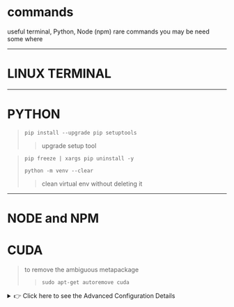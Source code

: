 # commands
useful terminal, Python, Node (npm) rare commands you may be need some where

---
# LINUX TERMINAL
---
# PYTHON

> ```terminal
> pip install --upgrade pip setuptools
> ```  
>> upgrade setup tool

> ```terminal
> pip freeze | xargs pip uninstall -y
> ```
> ```
> python -m venv --clear
> ```
>> clean virtual env without deleting it

---
# NODE and NPM

# CUDA
> to remove the ambiguous metapackage
>> `sudo apt-get autoremove cuda`
<details>
<summary>👉 Click here to see the Advanced Configuration Details</summary>

This is a hidden section that only appears when you click the summary text.

You can put any markdown inside here, like:
* A list item
* Another list item

```javascript
// even a code block
console.log("Hello from a details block!");
